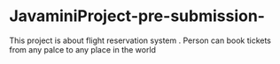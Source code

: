 # JavaminiProject-pre-submission-
This project is about flight reservation system . Person can book tickets from any palce to any place in the world  
